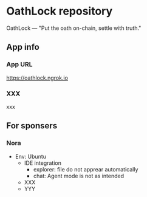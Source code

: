 
# OathLock repository

OathLock — "Put the oath on-chain, settle with truth."

## App info

### App URL

https://oathlock.ngrok.io

### XXX

xxx

## For sponsers

### Nora

- Env: Ubuntu
    - IDE integration
        - explorer: file do not apprear automatically
        - chat: Agent mode is not as intended
    - XXX
    - YYY